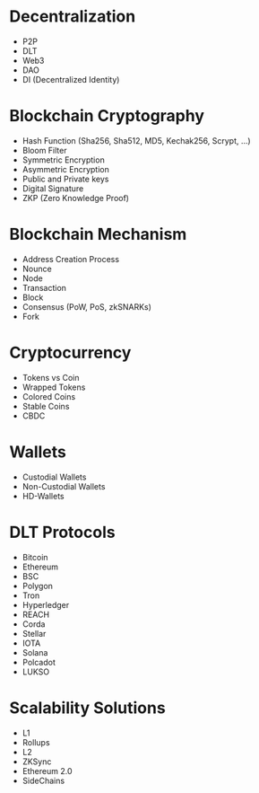 
# Decentralization
- P2P
- DLT
- Web3
- DAO
- DI (Decentralized Identity)

# Blockchain Cryptography
- Hash Function (Sha256, Sha512, MD5, Kechak256, Scrypt, ...)
- Bloom Filter
- Symmetric Encryption
- Asymmetric Encryption
- Public and Private keys
- Digital Signature
- ZKP (Zero Knowledge Proof)

# Blockchain Mechanism
- Address Creation Process
- Nounce
- Node
- Transaction
- Block
- Consensus (PoW, PoS, zkSNARKs)
- Fork

# Cryptocurrency
- Tokens vs Coin
- Wrapped Tokens
- Colored Coins
- Stable Coins
- CBDC

# Wallets
- Custodial Wallets
- Non-Custodial Wallets
- HD-Wallets

# DLT Protocols
- Bitcoin
- Ethereum
- BSC
- Polygon
- Tron
- Hyperledger
- REACH
- Corda
- Stellar
- IOTA
- Solana
- Polcadot
- LUKSO

# Scalability Solutions
- L1
- Rollups
- L2
- ZKSync
- Ethereum 2.0
- SideChains
